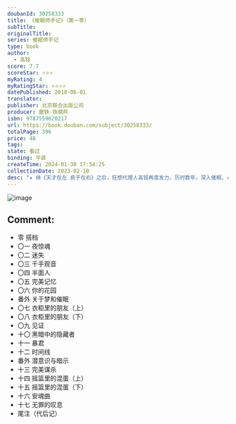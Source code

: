 ```yaml
---
doubanId: 30258333
title: 《催眠师手记》（第一季）
subTitle: 
originalTitle: 
series: 催眠师手记
type: book
author: 
  - 高铭
score: 7.7
scoreStar: ⭐⭐⭐
myRating: 4
myRatingStar: ⭐⭐⭐⭐
datePublished: 2018-06-01
translator: 
publisher: 北京联合出版公司
producer: 磨铁·铁葫芦
isbn: 9787559620217
url: https://book.douban.com/subject/30258333/
totalPage: 396
price: 48
tags: 
state: 看过
binding: 平装
createTime: 2024-01-30 17:54:25
collectionDate: 2023-02-10
desc: "★ 继《天才在左 疯子在右》之后，狂想代理人高铭再度发力，历时数年，深入催眠、心理诊所，接触真实案例，获悉珍贵一手资料，探寻人心深处潜藏的秘密，直面现代人精神的困境与煎熬，写成“催眠师手记”系列，打造一部如美剧般精彩的心理推理纪实档案。----------------------------------------------------------------------------「这个世界只是一个假象而我们，就生活在这假象之中没有任何真正创造，也没有过任何突破我们就像执行程序的电脑就好像电脑不会明白自己正在执行程序那样唯一不同的是我们非常坚定地相信人类就是这个世界的主宰因为，很少有人能明白真相 」----------------------------------------------------------------...(展开全部)★ 继《天才在左 疯子在右》之后，狂想代理人高铭再度发力，历时数年，深入催眠、心理诊所，接触真实案例，获悉珍贵一手资料，探寻人心深处潜藏的秘密，直面现代人精神的困境与煎熬，写成“催眠师手记”系列，打造一部如美剧般精彩的心理推理纪实档案。----------------------------------------------------------------------------「这个世界只是一个假象而我们，就生活在这假象之中没有任何真正创造，也没有过任何突破我们就像执行程序的电脑就好像电脑不会明白自己正在执行程序那样唯一不同的是我们非常坚定地相信人类就是这个世界的主宰因为，很少有人能明白真相 」----------------------------------------------------------------------------【分集梗概】「人之所以会恐惧，也许正因为他们从一开始就什么都知道。 」——《夜惊魂》「进入别人内心深处太久的话，自己也会迷失。」——《迷失》「神恩如海，神威如狱。有些魔障，吃斋、诵经是破不了的。 」——《千手观音》「在梦里，所有的怪物，都是我们自己。 」——《半面人》「人的无限潜力来自哪里？训练？饮食？情绪？错，是记忆。人无法超越自己，因为在记忆里，人是完美的。 」——《完美记忆》「在什么都没做之前，你不可能明白“体会”是件多重要的事。 」——《衣柜里的朋友》「我们宁愿相信没有那么神的存在，但我们又无法违背心里的渴求模仿他。 」——《见证》「其实，人类从未正式进入21世纪，时间，一直停留在1999年8月17日。 」——《时间线》「杀人的欲望，真的能遗传吗？ 」——《完美谋杀》番外二篇 《关于梦和催眠》《潜意识与暗示》「记忆当然可以瞬间千里，跨越时空，所以梦根本不需要时间流。」「既然现实只是虚幻，梦才是真实的。 」----------------------------------------------------------------------------【人物小传】催眠师（大学助教）1月11日生，摩羯座，O型血，异性恋，生于北京。爱跑步，爱组装模型，爱国际象棋与玻璃器皿。厌恶太过明亮的环境，厌恶多汁的水果，厌恶狗叫、戒指、下雨天。喜欢黑、浅灰与灰白。心理分析师（心理咨询师）11月1日生，天蝎座，B血型，性取向、籍贯与出生地不详。爱钱，爱站在窗侧发呆（绝不站在窗前），爱半躺着看书，爱吃零食与金属器皿。厌恶看TV剧，厌恶榴莲，厌恶所有含酒精的饮料及无用的装饰摆设。喜欢纯白、银白与浅蓝。----------------------------------------------------------------------------【编辑推荐】「“催眠师手记”系列以催眠师“我”为第一人称展开叙述，采取美国季播剧的形式，每季收录10余个故事，本书是催眠师手记系列的第一季。 」「高铭的书有两本最好看，《天才在左 疯子在右》和《催眠师手记》，前者写的是“非正常人类的正常世界”，后者则是关于“正常人类的非正常精神空间”。两者的共同点是：都不是瞎编的。 」「《天才在左 疯子在右》中的精神病患作者曾亲自接触，而本书中的案例资料，则通过催眠师得到，因为催眠师与心理分析师有必要保护患者的隐私。也正因如此，本书给人的震撼更大，因为这些案例中的问题我们多少都有，甚至更严重。这很现实，所以更可怕。 」「“催眠师手记”系列的初衷，是希望读者“把自己的内心摆在镜子前”，正视自己。我们就像个容器，能承受的压力是有定量的，超过定量会很危险，所以要学会减压，尝试交流与倾诉，千万不要忽略沟通。 」「书中每一处空行，每一处不合逻辑的对话，每篇文章的排列顺序，悉数经过作者的精心编排，阅读时请不要忽略。 」「观察这个世界，一只眼睛足够了，另一只，多用来看看自己。 」高铭作家，二十世纪七十年代，生于北京著有《天才在左 疯子在右》《千魂》及《催眠师手记》系列等"
---
```


![image](assets/s34231017.jpg)

Comment: 
---



  - 零   搭档
  - 〇一 夜惊魂
  - 〇二 迷失
  - 〇三 千手观音
  - 〇四 半面人
  - 〇五 完美记忆
  - 〇六 你的花园
  - 番外 关于梦和催眠
  - 〇七 衣柜里的朋友（上）
  - 〇八 衣柜里的朋友（下）
  - 〇九 见证
  - 十〇 黑暗中的隐藏者
  - 十一 暴君
  - 十二 时间线
  - 番外 潜意识与暗示
  - 十三 完美谋杀
  - 十四 摇篮里的混蛋（上）
  - 十五 摇篮里的混蛋（下）
  - 十六 安魂曲
  - 十七 无罪的叹息
  - 尾注（代后记）
